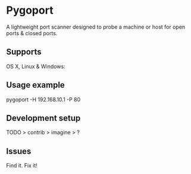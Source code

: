 # Pygoport

 A lightweight port scanner designed to probe a machine or host for open ports &amp; closed ports.


## Supports

OS X, Linux & Windows:


## Usage example

pygoport -H 192.168.10.1 -P 80



## Development setup

TODO > contrib > imagine > ?

## Issues

Find it. Fix it!
